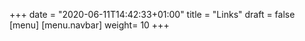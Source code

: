 +++
date = "2020-06-11T14:42:33+01:00"
title = "Links"
draft = false
[menu]
    [menu.navbar]
        weight= 10
+++

<!--more-->
